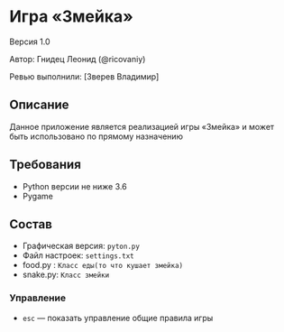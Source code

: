 # Игра «Змейка»
Версия 1.0

Автор: Гнидец Леонид (@ricovaniy)

Ревью выполнили: [Зверев Владимир]


## Описание
Данное приложение является реализацией игры «Змейка» и может быть использовано
по прямому назначению


## Требования
* Python версии не ниже 3.6
* Pygame


## Состав
* Графическая версия: `pyton.py`
* Файл настроек: `settings.txt`
* food.py : `Класс еды(то что кушает змейка)`
* snake.py: `Класс змейки`


### Управление

* `esc` — показать управление общие правила игры
